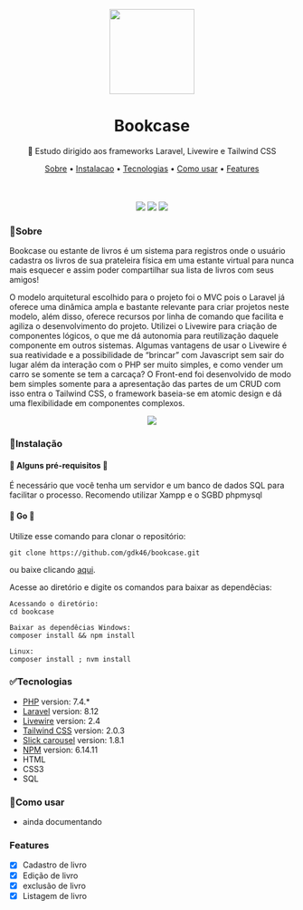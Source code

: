 <p align="center">
<img src="doc/backend-bookcase.svg" width="150">
</p>
<h1 align="center">
    Bookcase
</h1>

<p align="center"> 
📖 Estudo dirigido aos frameworks Laravel,
Livewire e Tailwind CSS
</p>

<p align="center" style="margin-bottom:50px;">
 <a href="#🏁Sobre">Sobre</a> •
 <a href="#🧰Instalação">Instalacao</a> • 
 <a href="#✅tecnologias">Tecnologias</a> • 
 <a href="#📄como-usar">Como usar</a> •
 <a href="#features">Features</a> 
</p>

<p align="center">
<img src="https://img.shields.io/static/v1?label=framework&message=Laravel&color=ff2d20&style=for-the-badge&logo=laravel"/>
<img src="https://img.shields.io/static/v1?label=framework&message=livewire&color=fb70a9&style=for-the-badge&logo=ghost"/>
<img src="https://img.shields.io/static/v1?label=framework&message=Tailwind CSS&color=38B2AC&style=for-the-badge&logo=Tailwind css"/>
</p>



### 🏁Sobre

Bookcase ou estante de livros é um sistema para registros onde o usuário cadastra os livros de sua prateleira física em uma estante virtual para nunca mais esquecer e assim poder compartilhar sua lista de livros com seus amigos!

O modelo arquitetural escolhido para o projeto foi o MVC pois o Laravel já oferece uma dinâmica ampla e bastante relevante para criar projetos neste modelo, além disso, oferece recursos por linha de comando que facilita e agiliza o desenvolvimento do projeto. Utilizei o Livewire para criação de componentes lógicos, o que me dá autonomia para reutilização daquele componente em outros sistemas. Algumas vantagens de usar o Livewire é sua reatividade e a possibilidade de “brincar” com Javascript sem sair do lugar além da interação com o PHP ser muito simples, e como vender um carro se somente se tem a carcaça?
O Front-end foi desenvolvido de modo bem simples somente para a apresentação das partes de um CRUD com isso entra o Tailwind CSS, o framework baseia-se em atomic design e dá uma flexibilidade em componentes complexos. 


<p align="center">
    <img src="doc/explicacao-sobre.svg">
</p>

### 🧰Instalação

#### 🚧 Alguns pré-requisitos 🚧
É necessário que você tenha um servidor e um banco de dados SQL para facilitar o processo.
Recomendo utilizar Xampp e o SGBD phpmysql

#### 🚀 Go 🚀
Utilize esse comando para clonar o repositório:
```GIT
git clone https://github.com/gdk46/bookcase.git
```
ou baixe clicando [aqui](https://github.com/gdk46/bookcase/archive/master.zip).

Acesse ao diretório e digite os comandos para baixar as dependêcias:
```
Acessando o diretório:
cd bookcase

Baixar as dependêcias Windows:
composer install && npm install

Linux:
composer install ; nvm install
```

### ✅Tecnologias

* [PHP](https://www.php.net/) version: 7.4.* 
* [Laravel](https://laravel.com/) version: 8.12 
* [Livewire](https://laravel-livewire.com/) version: 2.4
* [Tailwind CSS](https://tailwindcss.com/) version: 2.0.3
* [Slick carousel](https://kenwheeler.github.io/slick/) version: 1.8.1 
* [NPM](https://www.npmjs.com/) version: 6.14.11 
* HTML
* CSS3
* SQL


### 📄Como usar
 - ainda documentando

### Features

- [x] Cadastro de livro
- [x] Edição de livro
- [x] exclusão de livro
- [x] Listagem de livro
